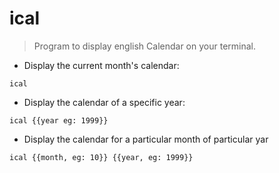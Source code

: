 # ical

> Program to display english Calendar on your terminal.

- Display the current month's calendar:

`ical`

- Display the calendar of a specific year:

`ical {{year eg: 1999}}`

- Display the calendar for a particular  month of particular yar

`ical {{month, eg: 10}} {{year, eg: 1999}}`
